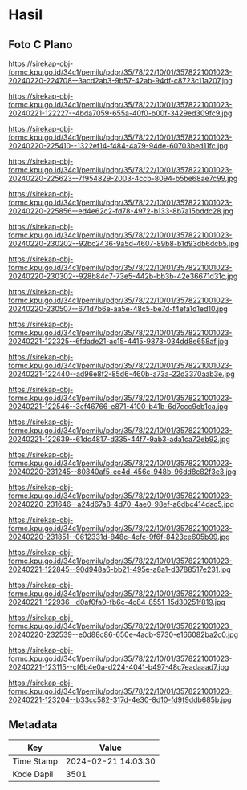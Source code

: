 # Hasil

## Foto C Plano

https://sirekap-obj-formc.kpu.go.id/34c1/pemilu/pdpr/35/78/22/10/01/3578221001023-20240220-224708--3acd2ab3-9b57-42ab-94df-c8723c11a207.jpg

https://sirekap-obj-formc.kpu.go.id/34c1/pemilu/pdpr/35/78/22/10/01/3578221001023-20240221-122227--4bda7059-655a-40f0-b00f-3429ed309fc9.jpg

https://sirekap-obj-formc.kpu.go.id/34c1/pemilu/pdpr/35/78/22/10/01/3578221001023-20240220-225410--1322ef14-f484-4a79-94de-60703bed11fc.jpg

https://sirekap-obj-formc.kpu.go.id/34c1/pemilu/pdpr/35/78/22/10/01/3578221001023-20240220-225623--7f954829-2003-4ccb-8094-b5be68ae7c99.jpg

https://sirekap-obj-formc.kpu.go.id/34c1/pemilu/pdpr/35/78/22/10/01/3578221001023-20240220-225856--ed4e62c2-fd78-4972-b133-8b7a15bddc28.jpg

https://sirekap-obj-formc.kpu.go.id/34c1/pemilu/pdpr/35/78/22/10/01/3578221001023-20240220-230202--92bc2436-9a5d-4607-89b8-b1d93db6dcb5.jpg

https://sirekap-obj-formc.kpu.go.id/34c1/pemilu/pdpr/35/78/22/10/01/3578221001023-20240220-230302--928b84c7-73e5-442b-bb3b-42e36671d31c.jpg

https://sirekap-obj-formc.kpu.go.id/34c1/pemilu/pdpr/35/78/22/10/01/3578221001023-20240220-230507--671d7b6e-aa5e-48c5-be7d-f4efa1d1ed10.jpg

https://sirekap-obj-formc.kpu.go.id/34c1/pemilu/pdpr/35/78/22/10/01/3578221001023-20240221-122325--6fdade21-ac15-4415-9878-034dd8e658af.jpg

https://sirekap-obj-formc.kpu.go.id/34c1/pemilu/pdpr/35/78/22/10/01/3578221001023-20240221-122440--ad96e8f2-85d6-460b-a73a-22d3370aab3e.jpg

https://sirekap-obj-formc.kpu.go.id/34c1/pemilu/pdpr/35/78/22/10/01/3578221001023-20240221-122546--3cf46766-e871-4100-b41b-6d7ccc9eb1ca.jpg

https://sirekap-obj-formc.kpu.go.id/34c1/pemilu/pdpr/35/78/22/10/01/3578221001023-20240221-122639--61dc4817-d335-44f7-9ab3-ada1ca72eb92.jpg

https://sirekap-obj-formc.kpu.go.id/34c1/pemilu/pdpr/35/78/22/10/01/3578221001023-20240220-231245--80840af5-ee4d-456c-948b-96dd8c82f3e3.jpg

https://sirekap-obj-formc.kpu.go.id/34c1/pemilu/pdpr/35/78/22/10/01/3578221001023-20240220-231646--a24d67a8-4d70-4ae0-98ef-a6dbc414dac5.jpg

https://sirekap-obj-formc.kpu.go.id/34c1/pemilu/pdpr/35/78/22/10/01/3578221001023-20240220-231851--0612331d-848c-4cfc-9f6f-8423ce605b99.jpg

https://sirekap-obj-formc.kpu.go.id/34c1/pemilu/pdpr/35/78/22/10/01/3578221001023-20240221-122845--90d948a6-bb21-495e-a8a1-d3788517e231.jpg

https://sirekap-obj-formc.kpu.go.id/34c1/pemilu/pdpr/35/78/22/10/01/3578221001023-20240221-122936--d0af0fa0-fb6c-4c84-8551-15d30251f819.jpg

https://sirekap-obj-formc.kpu.go.id/34c1/pemilu/pdpr/35/78/22/10/01/3578221001023-20240220-232539--e0d88c86-650e-4adb-9730-e166082ba2c0.jpg

https://sirekap-obj-formc.kpu.go.id/34c1/pemilu/pdpr/35/78/22/10/01/3578221001023-20240221-123115--cf6b4e0a-d224-4041-b497-48c7eadaaad7.jpg

https://sirekap-obj-formc.kpu.go.id/34c1/pemilu/pdpr/35/78/22/10/01/3578221001023-20240221-123204--b33cc582-317d-4e30-8d10-fd9f9ddb685b.jpg


## Metadata

| Key        | Value               |
| ---------- | ------------------- |
| Time Stamp | 2024-02-21 14:03:30 |
| Kode Dapil | 3501                |



